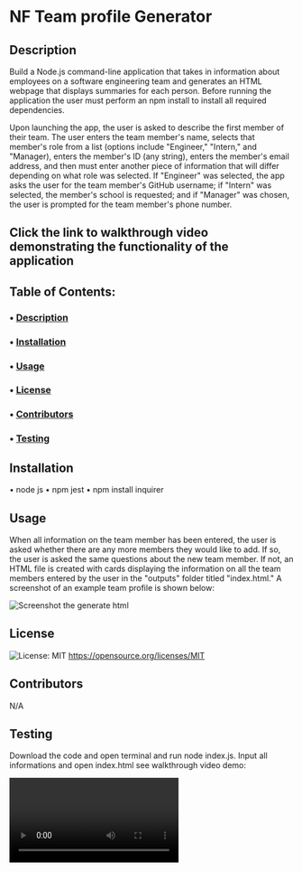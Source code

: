 # NF Team profile Generator

## Description
Build a Node.js command-line application that takes in information about employees on a software engineering team and generates an HTML webpage that displays summaries for each person. Before running the application the user must perform an npm install to install all required dependencies.

Upon launching the app, the user is asked to describe the first member of their team. The user enters the team member's name, selects that member's role from a list (options include "Engineer," "Intern," and "Manager), enters the member's ID (any string), enters the member's email address, and then must enter another piece of information that will differ depending on what role was selected. If "Engineer" was selected, the app asks the user for the team member's GitHub username; if "Intern" was selected, the member's school is requested; and if "Manager" was chosen, the user is prompted for the team member's phone number.


## Click the link to walkthrough video demonstrating the functionality of the application

## Table of Contents:
### • [Description](#description)
### • [Installation](#installation)
### • [Usage](#usage)
### • [License](#license)
### • [Contributors](#contributors)
### • [Testing](#testing)


## Installation
• node js
• npm jest
• npm install inquirer

## Usage
When all information on the team member has been entered, the user is asked whether there are any more members they would like to add. If so, the user is asked the same questions about the new team member. If not, an HTML file is created with cards displaying the information on all the team members entered by the user in the "outputs" folder titled "index.html." A screenshot of an example team profile is shown below:

![Screenshot the generate html](https://user-images.githubusercontent.com/69065671/152664884-5525d6cb-8ad0-4b15-84ea-12f1e060d52d.png)

## License
![License: MIT](https://img.shields.io/badge/License-MIT-yellow.svg)
https://opensource.org/licenses/MIT

## Contributors
N/A

## Testing
Download the code and open terminal and run node index.js. Input all informations and open index.html
see walkthrough video demo:

![Demo video file](https://user-images.githubusercontent.com/69065671/152664851-ac5155e4-21e0-487a-93d8-ad269074e77c.mp4)

